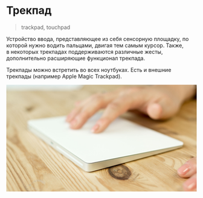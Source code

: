 # Трекпад

> trackpad, touchpad

Устройство ввода, представляющее из себя сенсорную площадку, по которой нужно водить пальцами, двигая тем самым курсор. Также, в некоторых трекпадах поддерживаются различные жесты, дополнительно расширяющие функционал трекпада.

Трекпады можно встретить во всех ноутбуках. Есть и внешние трекпады (например Apple Magic Trackpad).

![](/assets/input/cursor/trackpad.jpg)
